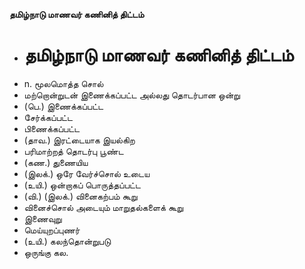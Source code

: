 **தமிழ்நாடு மாணவர் கணினித் திட்டம்**
- # தமிழ்நாடு மாணவர் கணினித் திட்டம்
- n. மூலமொத்த சொல்
- மற்றொன்றுடன் இணைக்கப்பட்ட அல்லது தொடர்பான ஒன்று
- (பெ.) இணைக்கப்பட்ட
- சேர்க்கப்பட்ட
- பிணைக்கப்பட்ட
- (தாவ.) இரட்டையாக இயல்கிற
- பரிமாற்றத் தொடர்பு பூண்ட
- (கண.) துணையிய
- (இலக்.) ஒரே வேர்ச்சொல் உடைய
- (உயி.) ஒன்றாகப் பொருத்தப்பட்ட
- (வி.) (இலக்.) வினைகற்பம் கூறு
- வினைச்சொல் அடையும் மாறுதல்களைக் கூறு
- இணைவுறு
- மெய்யுறப்புணர்
- (உயி.) கலந்தொன்றுபடு
- ஒருங்கு கல.

